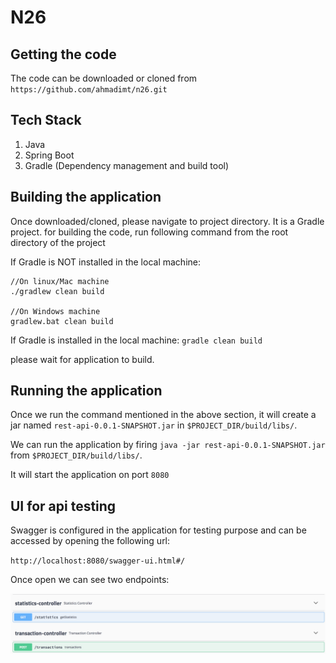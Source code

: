 # N26

## Getting the code
 The code can be downloaded or cloned from `https://github.com/ahmadimt/n26.git`

## Tech Stack
1. Java
2. Spring Boot
3. Gradle (Dependency management and build tool)


## Building the application
Once downloaded/cloned, please navigate to project directory. It is a Gradle project. for building the code, run following command from the root directory of the project

If Gradle is NOT installed in the local machine:
```
//On linux/Mac machine
./gradlew clean build

//On Windows machine
gradlew.bat clean build
```

If Gradle is installed in the local machine:
 `gradle clean build`

please wait for application to build.

## Running the application

Once we run the command mentioned in the above section, it will create a jar named `rest-api-0.0.1-SNAPSHOT.jar` in `$PROJECT_DIR/build/libs/`.

We can run the application by firing `java -jar rest-api-0.0.1-SNAPSHOT.jar` from `$PROJECT_DIR/build/libs/`.

It will start the application on port `8080`

## UI for api testing
Swagger is configured in the application for testing purpose and can be accessed by opening the following url:

`http://localhost:8080/swagger-ui.html#/`

Once open we can see two endpoints:

![alt text](https://github.com/ahmadimt/n26/blob/master/images/endpoints.png "endpoints")
